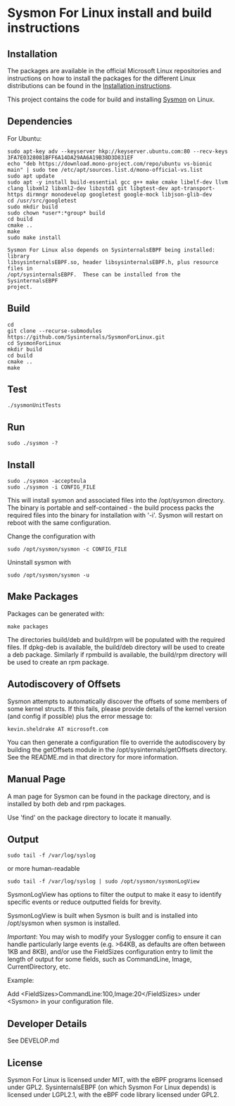 # Sysmon For Linux install and build instructions

## Installation
The packages are available in the official Microsoft Linux repositories and instructions on how to install the packages for the different Linux distributions can be found in the [Installation instructions](INSTALL.md).

This project contains the code for build and installing [Sysmon](https://docs.microsoft.com/en-us/sysinternals/downloads/sysmon) on Linux.

## Dependencies
For Ubuntu:
```
sudo apt-key adv --keyserver hkp://keyserver.ubuntu.com:80 --recv-keys 3FA7E0328081BFF6A14DA29AA6A19B38D3D831EF
echo "deb https://download.mono-project.com/repo/ubuntu vs-bionic main" | sudo tee /etc/apt/sources.list.d/mono-official-vs.list
sudo apt update
sudo apt -y install build-essential gcc g++ make cmake libelf-dev llvm clang libxml2 libxml2-dev libzstd1 git libgtest-dev apt-transport-https dirmngr monodevelop googletest google-mock libjson-glib-dev
cd /usr/src/googletest
sudo mkdir build
sudo chown *user*:*group* build
cd build
cmake ..
make
sudo make install

Sysmon For Linux also depends on SysinternalsEBPF being installed: library
libsysinternalsEBPF.so, header libsysinternalsEBPF.h, plus resource files in
/opt/sysinternalsEBPF.  These can be installed from the SysinternalsEBPF
project.
```

## Build
```
cd
git clone --recurse-submodules https://github.com/Sysinternals/SysmonForLinux.git
cd SysmonForLinux
mkdir build
cd build
cmake ..
make
```

## Test
```
./sysmonUnitTests
```

## Run
```
sudo ./sysmon -?
```

## Install
```
sudo ./sysmon -accepteula
sudo ./sysmon -i CONFIG_FILE
```
This will install sysmon and associated files into the /opt/sysmon directory.
The binary is portable and self-contained - the build process packs the
required files into the binary for installation with '-i'. Sysmon will restart
on reboot with the same configuration.

Change the configuration with
```
sudo /opt/sysmon/sysmon -c CONFIG_FILE
```

Uninstall sysmon with
```
sudo /opt/sysmon/sysmon -u
```

## Make Packages
Packages can be generated with:
```
make packages
```
The directories build/deb and build/rpm will be populated with the required
files. If dpkg-deb is available, the build/deb directory will be used to create
a deb package. Similarly if rpmbuild is available, the build/rpm directory will
be used to create an rpm package.

## Autodiscovery of Offsets
Sysmon attempts to automatically discover the offsets of some members of some
kernel structs. If this fails, please provide details of the kernel version
(and config if possible) plus the error message to:
```
kevin.sheldrake AT microsoft.com
```
You can then generate a configuration file to override the autodiscovery by
building the getOffsets module in the /opt/sysinternals/getOffsets directory.
See the README.md in that directory for more information.

## Manual Page
A man page for Sysmon can be found in the package directory, and is installed
by both deb and rpm packages.

Use 'find' on the package directory to locate it manually.

## Output
```
sudo tail -f /var/log/syslog
```
or more human-readable
```
sudo tail -f /var/log/syslog | sudo /opt/sysmon/sysmonLogView
```

SysmonLogView has options to filter the output to make it easy to identify
specific events or reduce outputted fields for brevity.

SysmonLogView is built when Sysmon is built and is installed into /opt/sysmon
when sysmon is installed.

*Important*: You may wish to modify your Syslogger config to ensure it can
handle particularly large events (e.g. >64KB, as defaults are often between 1KB
and 8KB), and/or use the FieldSizes configuration entry to limit the length of
output for some fields, such as CommandLine, Image, CurrentDirectory, etc.

Example:

Add \<FieldSizes\>CommandLine:100,Image:20\</FieldSizes\> under
\<Sysmon\> in your configuration file.

## Developer Details
See DEVELOP.md

## License
Sysmon For Linux is licensed under MIT, with the eBPF programs licensed under
GPL2.  SysinternalsEBPF (on which Sysmon For Linux depends) is licensed under
LGPL2.1, with the eBPF code library licensed under GPL2.


